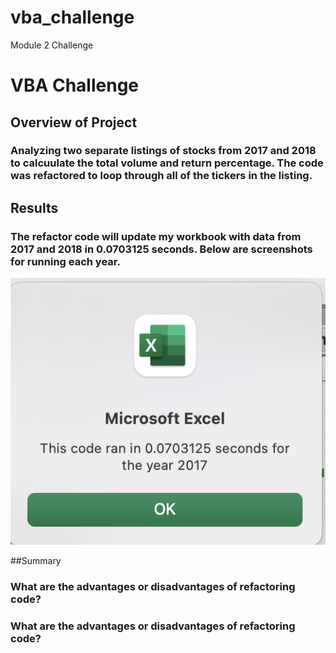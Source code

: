 # vba_challenge
Module 2 Challenge
# VBA Challenge


## Overview of Project
### Analyzing two separate listings of stocks from 2017 and 2018 to calcuulate the total volume and return percentage. The code was refactored to loop through all of the tickers in the listing. 

## Results
### The refactor code will update my workbook with data from 2017 and 2018 in 0.0703125 seconds. Below are screenshots for running each year. 

![VBA Challenge 2017](https://github.com/codfjenn/vba_challenge/blob/main/VBA_Challenge_2017.png)




##Summary
### What are the advantages or disadvantages of refactoring code?


### What are the advantages or disadvantages of refactoring code?
